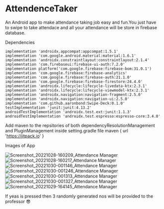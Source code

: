 # AttendenceTaker
An Android app to make attendance taking job easy and fun.You just have to swipe to take attendace and all your attendance will be store in firebase database.

Dependencies

    implementation 'androidx.appcompat:appcompat:1.5.1'
    implementation 'com.google.android.material:material:1.6.1'
    implementation 'androidx.constraintlayout:constraintlayout:2.1.4'
    implementation 'com.firebaseui:firebase-ui-auth:7.2.0'
    implementation platform('com.google.firebase:firebase-bom:31.0.1')
    implementation 'com.google.firebase:firebase-analytics'
    implementation 'com.google.firebase:firebase-auth:21.1.0'
    implementation 'com.google.firebase:firebase-firestore:24.4.0'
    implementation 'androidx.lifecycle:lifecycle-livedata-ktx:2.3.1'
    implementation 'androidx.lifecycle:lifecycle-viewmodel-ktx:2.3.1'
    implementation 'androidx.navigation:navigation-fragment:2.5.0'
    implementation 'androidx.navigation:navigation-ui:2.5.0'
    implementation 'com.github.aaronbond:Swipe-Deck:0.1.0'
    testImplementation 'junit:junit:4.13.2'
    androidTestImplementation 'androidx.test.ext:junit:1.1.3'
    androidTestImplementation 'androidx.test.espresso:espresso-core:3.4.0'
Add maven to the repsitories of both dependencyResolutionManagement and PluginManagement inside setting.gradle file
maven { url 'https://jitpack.io' }

Images of App

![Screenshot_20221028-160209_Attendance Manager](https://user-images.githubusercontent.com/85395708/198848103-184388de-0db8-438f-9222-362d68d29dac.jpg)
![Screenshot_20221028-160217_Attendance Manager](https://user-images.githubusercontent.com/85395708/198848108-4c79c431-949b-4f37-8401-52c95bccaff7.jpg)
![Screenshot_20221030-001146_Attendance Manager](https://user-images.githubusercontent.com/85395708/198848114-057669db-a6e0-4406-bcea-f8643dfe7966.jpg)
![Screenshot_20221030-001246_Attendance Manager](https://user-images.githubusercontent.com/85395708/198848119-92e521ff-6ece-4d17-acb9-4537b16573bd.jpg)
![Screenshot_20221030-001313_Attendance Manager](https://user-images.githubusercontent.com/85395708/198848127-b537fd54-661f-4532-b1f1-2acf9050cc09.jpg)
![Screenshot_20221030-001327_Attendance Manager](https://user-images.githubusercontent.com/85395708/198848139-26ca8855-d5d2-4654-8195-7ba8314b8f37.jpg)
![Screenshot_20221029-164145_Attendance Manager](https://user-images.githubusercontent.com/85395708/198848143-1dbc7860-ddfb-4b91-9c1b-5b7f5f298b7d.jpg)

If yeas is pressed then 3 randomly generated nos will be provided to the professor 😎
